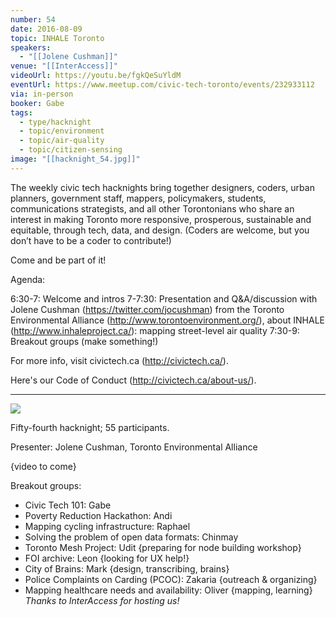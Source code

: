 ```yaml
---
number: 54
date: 2016-08-09
topic: INHALE Toronto
speakers:
  - "[[Jolene Cushman]]"
venue: "[[InterAccess]]"
videoUrl: https://youtu.be/fgkQeSuYldM
eventUrl: https://www.meetup.com/civic-tech-toronto/events/232933112
via: in-person
booker: Gabe
tags:
  - type/hacknight
  - topic/environment
  - topic/air-quality
  - topic/citizen-sensing
image: "[[hacknight_54.jpg]]"
---
```


The weekly civic tech hacknights bring together designers, coders, urban planners, government staff, mappers, policymakers, students, communications strategists, and all other Torontonians who share an interest in making Toronto more responsive, prosperous, sustainable and equitable, through tech, data, and design. (Coders are welcome, but you don’t have to be a coder to contribute!)

Come and be part of it!

Agenda:

6:30-7: Welcome and intros
7-7:30: Presentation and Q&A/discussion with Jolene Cushman (https://twitter.com/jocushman) from the Toronto Environmental Alliance (http://www.torontoenvironment.org/), about INHALE (http://www.inhaleproject.ca/): mapping street-level air quality
7:30-9: Breakout groups (make something!)

For more info, visit civictech.ca (http://civictech.ca/).

Here's our Code of Conduct (http://civictech.ca/about-us/).

---


![](https://mlydg0vejq30.i.optimole.com/w:930/h:524/q:mauto/f:best/https://civictech.ca/wp-content/uploads/2016/08/20160809_190847.jpg)

Fifty-fourth hacknight; 55 participants.

Presenter: Jolene Cushman, Toronto Environmental Alliance

{video to come}

Breakout groups:
-   Civic Tech 101: Gabe
-   Poverty Reduction Hackathon: Andi
-   Mapping cycling infrastructure: Raphael
-   Solving the problem of open data formats: Chinmay
-   Toronto Mesh Project: Udit {preparing for node building workshop}
-   FOI archive: Leon {looking for UX help!}
-   City of Brains: Mark {design, transcribing, brains}
-   Police Complaints on Carding (PCOC): Zakaria {outreach & organizing}
-   Mapping healthcare needs and availability: Oliver {mapping, learning}
*Thanks to InterAccess for hosting us!*
